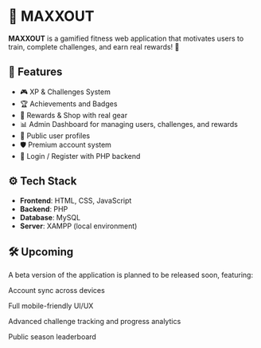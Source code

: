 # 💪 MAXXOUT 

**MAXXOUT** is a gamified fitness web application that motivates users to train, complete challenges, and earn real rewards! 🎯


## 🚀 Features

- 🎮 XP & Challenges System
- 🏆 Achievements and Badges
- 🎁 Rewards & Shop with real gear
- 📊 Admin Dashboard for managing users, challenges, and rewards
- 👤 Public user profiles
- 🛡️ Premium account system
- 🔐 Login / Register with PHP backend


## ⚙️ Tech Stack

- **Frontend**: HTML, CSS, JavaScript
- **Backend**: PHP
- **Database**: MySQL
- **Server**: XAMPP (local environment)


## 🛠 Upcoming

A beta version of the application is planned to be released soon, featuring:

Account sync across devices

Full mobile-friendly UI/UX

Advanced challenge tracking and progress analytics

Public season leaderboard
